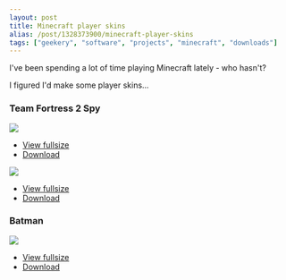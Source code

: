 ```yaml
---
layout: post
title: Minecraft player skins
alias: /post/1328373900/minecraft-player-skins
tags: ["geekery", "software", "projects", "minecraft", "downloads"]
---
```


I've been spending a lot of time playing Minecraft lately - who hasn't?

I figured I'd make some player skins...

<!-- more -->

### Team Fortress 2 Spy

<img src="http://cl.ly/f5010e6766e006502300/content"/>

- [View fullsize](http://cl.ly/f5010e6766e006502300)
- [Download](http://cl.ly/2e2f8bca3ea4b7fbcb56)

<img src="http://cl.ly/45641453f7fbed35324e/content"/>

- [View fullsize](http://cl.ly/45641453f7fbed35324e)
- [Download](http://cl.ly/5c90566a692d30bd0ed6)

### Batman

<img src="http://cl.ly/0a6b8a46cf2194f7c43f/content"/>

- [View fullsize](http://cl.ly/0a6b8a46cf2194f7c43f)
- [Download](http://cl.ly/818fac06127ac1eb97a6)
